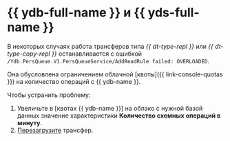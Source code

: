 # {{ ydb-full-name }} и {{ yds-full-name }}

В некоторых случаях работа трансферов типа _{{ dt-type-repl }}_ или _{{ dt-type-copy-repl }}_ останавливается с ошибкой `/Ydb.PersQueue.V1.PersQueueService/AddReadRule failed: OVERLOADED`.

Она обусловлена ограничением облачной [квоты]({{ link-console-quotas }}) на количество операций с {{ ydb-name }}.

Чтобы устранить проблему:
1. Увеличьте в [квотах {{ ydb-name }}][](../../ydb/concepts/limits.md) на облако с нужной базой данных значение характеристики **Количество схемных операций в минуту**.
1. [Перезагрузите](../operations/transfer.md#reupload) трансфер.
